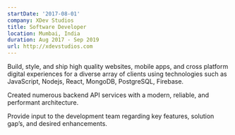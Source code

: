 ```yaml
---
startDate: '2017-08-01'
company: XDev Studios
title: Software Developer
location: Mumbai, India
duration: Aug 2017 - Sep 2019
url: http://xdevstudios.com
---
```


Build, style, and ship high quality websites, mobile apps, and cross platform digital experiences for a diverse array of clients using technologies such as JavaScript, Nodejs, React, MongoDB, PostgreSQL, Firebase.

Created numerous backend API services with a modern, reliable, and performant architecture.

Provide input to the development team regarding key features, solution gap’s, and desired enhancements.
